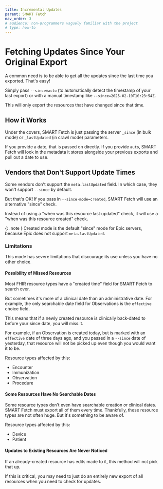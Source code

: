 ```yaml
---
title: Incremental Updates
parent: SMART Fetch
nav_order: 3
# audience: non-programmers vaguely familiar with the project
# type: how-to
---
```


# Fetching Updates Since Your Original Export

A common need is to be able to get all the updates since the last time you exported.
That's easy!

Simply pass `--since=auto` (to automatically detect the timestamp of your last export)
or with a manual timestamp like `--since=2025-02-10T10:23:54Z`.

This will only export the resources that have changed since that time.

## How it Works

Under the covers, SMART Fetch is just passing the server `_since` (in bulk mode)
or `_lastUpdated` (in crawl mode) parameters.

If you provide a date, that is passed on directly.
If you provide `auto`, SMART Fetch will look in the metadata it stores alongside your previous
exports and pull out a date to use.

## Vendors that Don't Support Update Times

Some vendors don't support the `meta.lastUpdated` field.
In which case, they won't support `--since` by default.

But that's OK!
If you pass in `--since-mode=created`, SMART Fetch will use an alternative "since" check.

Instead of using a "when was this resource last updated" check, it will use a
"when was this resource created" check.

{: .note }
Created mode is the default "since" mode for Epic servers,
because Epic does not support `meta.lastUpdated`.

### Limitations

This mode has severe limitations that discourage its use unless you have no other choice.

#### Possibility of Missed Resources

Most FHIR resource types have a "created time" field for SMART Fetch to search over.

But sometimes it's more of a clinical date than an administrative date.
For example, the only searchable date field for Observations is the `effective` choice field.

This means that if a newly created resource is clinically back-dated to before your since date,
you will miss it.

For example, if an Observation is created today, but is marked with an `effective` date of three
days ago, and you passed in a `--since` date of yesterday, that resource will not be picked up
even though you would want it to be.

Resource types affected by this:
- Encounter
- Immunization
- Observation
- Procedure

#### Some Resources Have No Searchable Dates

Some resource types don't even have searchable creation _or_ clinical dates.
SMART Fetch must export all of them every time.
Thankfully, these resource types are not often huge.
But it's something to be aware of.

Resource types affected by this:
- Device
- Patient

#### Updates to Existing Resources Are Never Noticed

If an already-created resource has edits made to it, this method will not pick that up.

If this is critical, you may need to just do an entirely new export of all resources when you need
to check for updates.
